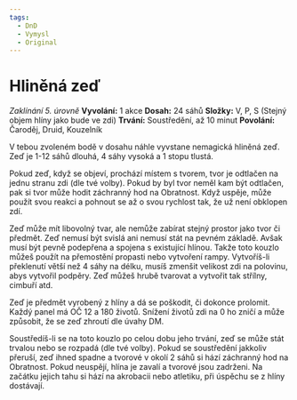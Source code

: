 ```yaml
---
tags:
  - DnD
  - Vymysl
  - Original
---
```


# Hliněná zeď
*Zaklínání 5. úrovně*
**Vyvolání:** 1 akce
**Dosah:** 24 sáhů
**Složky:** V, P, S (Stejný objem hlíny jako bude ve zdi)
**Trvání:** Soustředění, až 10 minut
**Povolání:** Čaroděj, Druid, Kouzelník

V tebou zvoleném bodě v dosahu náhle vyvstane nemagická hliněná zeď. Zeď je 1-12 sáhů dlouhá, 4 sáhy vysoká a 1 stopu tlustá.

Pokud zeď, když se objeví, prochází místem s tvorem, tvor je odtlačen na jednu stranu zdi (dle tvé volby). Pokud by byl tvor neměl kam být odtlačen, pak si tvor může hodit záchranný hod na Obratnost. Když uspěje, může použít svou reakci a pohnout se až o svou rychlost tak, že už není obklopen zdí.

Zeď může mít libovolný tvar, ale nemůže zabírat stejný prostor jako tvor či předmět. Zeď nemusí být svislá ani nemusí stát na pevném základě. Avšak musí být pevně podepřena a spojena s existující hlínou. Takže toto kouzlo můžeš použít na přemostění propasti nebo vytvoření rampy.
Vytvoříš-li překlenutí větší než 4 sáhy na délku, musíš zmenšit velikost zdi na polovinu, abys vytvořil podpěry. Zeď můžeš hrubě tvarovat a vytvořit tak střílny, cimbuří atd.

Zeď je předmět vyrobený z hlíny a dá se poškodit, či dokonce prolomit. Každý panel má OČ 12 a 180 životů. Snížení životů zdi na 0 ho zničí a může způsobit, že se zeď zhroutí dle úvahy DM.

Soustředíš-li se na toto kouzlo po celou dobu jeho trvání, zeď se může stát trvalou nebo se rozpadá (dle tvé volby). Pokud se soustředění jakkoliv přeruší, zeď ihned spadne a tvorové v okolí 2 sáhů si hází záchranný hod na Obratnost. Pokud neuspějí, hlína je zavalí a tvorové jsou zadrženi. Na začátku jejich tahu si hází na akrobacii nebo atletiku, při úspěchu se z hlíny dostávají.



